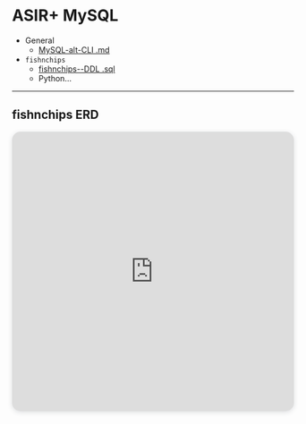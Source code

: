 # ASIR+ MySQL

- General
  - [MySQL-alt-CLI .md](/ASIR%2B/MySQL/MySQL-alt-CLI.md)
- `fishnchips`
  - [fishnchips--DDL .sql](/ASIR%2B/MySQL/fishnchips/fishnchips--DDL.sql)
  - Python...

---

## fishnchips ERD

<iframe width="100%" height="500px" style="box-shadow: 0 2px 8px 0 rgba(63,69,81,0.16); border-radius:15px;" allowtransparency="true" allowfullscreen="true" scrolling="no" title="Embedded DrawSQL IFrame" frameborder="0" src="https://drawsql.app/teams/asir-team/diagrams/fishnchips/embed"></iframe>
